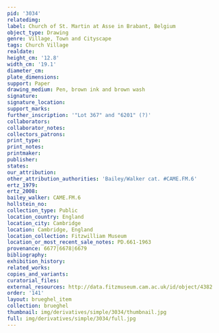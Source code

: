 ```yaml
---
pid: '3034'
relatedimg: 
label: Church of St. Martin at Asse in Brabant, Belgium
object_type: Drawing
genre: Village, Town and Cityscape
tags: Church Village
realdate: 
height_cm: '12.8'
width_cm: '19.1'
diameter_cm: 
plate_dimensions: 
support: Paper
drawing_medium: Pen, brown ink and brown wash
signature: 
signature_location: 
support_marks: 
further_inscription: '"Lot 367" and "6201" (?)'
collaborators: 
collaborator_notes: 
collectors_patrons: 
print_type: 
print_notes: 
printmaker: 
publisher: 
states: 
our_attribution: 
other_attribution_authorities: 'Bailey/Walker cat. #CAME.FM.6'
ertz_1979: 
ertz_2008: 
bailey_walker: CAME.FM.6
hollstein_no: 
collection_type: Public
location_country: England
location_city: Cambridge
location: Cambridge, England
location_collection: Fitzwilliam Museum
location_or_most_recent_sale_notes: PD.661-1963
provenance: 6677|6678|6679
bibliography: 
exhibition_history: 
related_works: 
copies_and_variants: 
curatorial_files: 
external_resources: http://data.fitzmuseum.cam.ac.uk/id/object/4382
order: '141'
layout: brueghel_item
collection: brueghel
thumbnail: img/derivatives/simple/3034/thumbnail.jpg
full: img/derivatives/simple/3034/full.jpg
---
```

